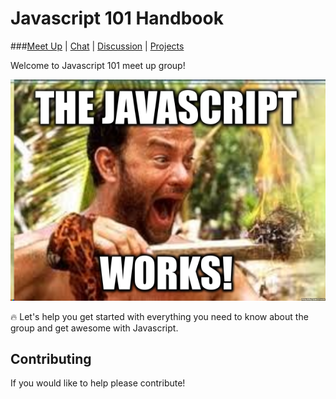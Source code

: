 # Javascript 101 Handbook

###[Meet Up](https://www.meetup.com/CodeHub-Bristol/) | [Chat](https://gitter.im/CodeHubOrg/discussions) | [Discussion](https://github.com/CodeHubOrg/discussions/issues/) | [Projects](https://github.com/CodeHubOrg/)

Welcome to Javascript 101 meet up group!

![](JaY.png)

:fire: Let's help you get started with everything you need to know about the group and get awesome with Javascript.

## Contributing
If you would like to help please contribute!

